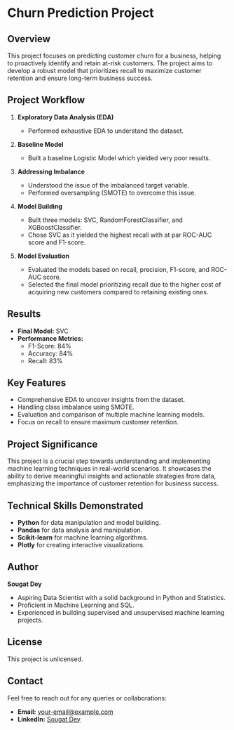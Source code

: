 # Churn Prediction Project

## Overview

This project focuses on predicting customer churn for a business, helping to proactively identify and retain at-risk customers. The project aims to develop a robust model that prioritizes recall to maximize customer retention and ensure long-term business success.

## Project Workflow

1. **Exploratory Data Analysis (EDA)**
    - Performed exhaustive EDA to understand the dataset.

2. **Baseline Model**
    - Built a baseline Logistic Model which yielded very poor results.

3. **Addressing Imbalance**
    - Understood the issue of the imbalanced target variable.
    - Performed oversampling (SMOTE) to overcome this issue.

4. **Model Building**
    - Built three models: SVC, RandomForestClassifier, and XGBoostClassifier.
    - Chose SVC as it yielded the highest recall with at par ROC-AUC score and F1-score.

5. **Model Evaluation**
    - Evaluated the models based on recall, precision, F1-score, and ROC-AUC score.
    - Selected the final model prioritizing recall due to the higher cost of acquiring new customers compared to retaining existing ones.

## Results

- **Final Model:** SVC
- **Performance Metrics:**
    - F1-Score: 84%
    - Accuracy: 84%
    - Recall: 83%

## Key Features

- Comprehensive EDA to uncover insights from the dataset.
- Handling class imbalance using SMOTE.
- Evaluation and comparison of multiple machine learning models.
- Focus on recall to ensure maximum customer retention.

## Project Significance

This project is a crucial step towards understanding and implementing machine learning techniques in real-world scenarios. It showcases the ability to derive meaningful insights and actionable strategies from data, emphasizing the importance of customer retention for business success.

## Technical Skills Demonstrated

- **Python** for data manipulation and model building.
- **Pandas** for data analysis and manipulation.
- **Scikit-learn** for machine learning algorithms.
- **Plotly** for creating interactive visualizations.

## Author

**Sougat Dey**

- Aspiring Data Scientist with a solid background in Python and Statistics.
- Proficient in Machine Learning and SQL.
- Experienced in building supervised and unsupervised machine learning projects.

## License

This project is unlicensed.

## Contact

Feel free to reach out for any queries or collaborations:

- **Email:** [your-email@example.com](mailto:your-email@example.com)
- **LinkedIn:** [Sougat Dey](https://www.linkedin.com/in/sougat-dey/)
